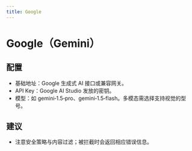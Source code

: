 ```yaml
---
title: Google
---
```


# Google（Gemini）

## 配置
- 基础地址：Google 生成式 AI 接口或兼容网关。
- API Key：Google AI Studio 发放的密钥。
- 模型：如 gemini‑1.5‑pro、gemini‑1.5‑flash。多模态需选择支持视觉的型号。

## 建议
- 注意安全策略与内容过滤；被拦截时会返回相应错误信息。

